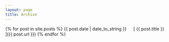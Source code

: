 ```yaml
---
layout: page
title: Archive
---
```


{% for post in site.posts %}
  {{ post.date | date_to_string }} &emsp; [ {{ post.title }} ]({{ post.url }})
{% endfor %}